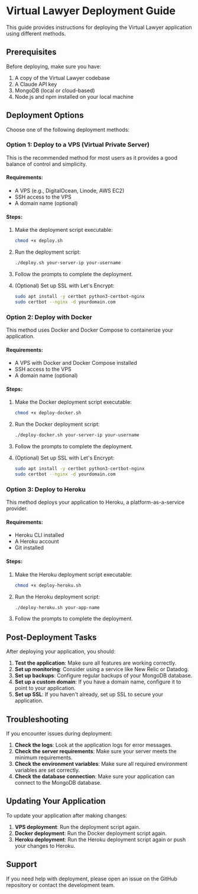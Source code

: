 # Virtual Lawyer Deployment Guide

This guide provides instructions for deploying the Virtual Lawyer application using different methods.

## Prerequisites

Before deploying, make sure you have:

1. A copy of the Virtual Lawyer codebase
2. A Claude API key
3. MongoDB (local or cloud-based)
4. Node.js and npm installed on your local machine

## Deployment Options

Choose one of the following deployment methods:

### Option 1: Deploy to a VPS (Virtual Private Server)

This is the recommended method for most users as it provides a good balance of control and simplicity.

#### Requirements:
- A VPS (e.g., DigitalOcean, Linode, AWS EC2)
- SSH access to the VPS
- A domain name (optional)

#### Steps:

1. Make the deployment script executable:
   ```bash
   chmod +x deploy.sh
   ```

2. Run the deployment script:
   ```bash
   ./deploy.sh your-server-ip your-username
   ```

3. Follow the prompts to complete the deployment.

4. (Optional) Set up SSL with Let's Encrypt:
   ```bash
   sudo apt install -y certbot python3-certbot-nginx
   sudo certbot --nginx -d yourdomain.com
   ```

### Option 2: Deploy with Docker

This method uses Docker and Docker Compose to containerize your application.

#### Requirements:
- A VPS with Docker and Docker Compose installed
- SSH access to the VPS
- A domain name (optional)

#### Steps:

1. Make the Docker deployment script executable:
   ```bash
   chmod +x deploy-docker.sh
   ```

2. Run the Docker deployment script:
   ```bash
   ./deploy-docker.sh your-server-ip your-username
   ```

3. Follow the prompts to complete the deployment.

4. (Optional) Set up SSL with Let's Encrypt:
   ```bash
   sudo apt install -y certbot python3-certbot-nginx
   sudo certbot --nginx -d yourdomain.com
   ```

### Option 3: Deploy to Heroku

This method deploys your application to Heroku, a platform-as-a-service provider.

#### Requirements:
- Heroku CLI installed
- A Heroku account
- Git installed

#### Steps:

1. Make the Heroku deployment script executable:
   ```bash
   chmod +x deploy-heroku.sh
   ```

2. Run the Heroku deployment script:
   ```bash
   ./deploy-heroku.sh your-app-name
   ```

3. Follow the prompts to complete the deployment.

## Post-Deployment Tasks

After deploying your application, you should:

1. **Test the application**: Make sure all features are working correctly.
2. **Set up monitoring**: Consider using a service like New Relic or Datadog.
3. **Set up backups**: Configure regular backups of your MongoDB database.
4. **Set up a custom domain**: If you have a domain name, configure it to point to your application.
5. **Set up SSL**: If you haven't already, set up SSL to secure your application.

## Troubleshooting

If you encounter issues during deployment:

1. **Check the logs**: Look at the application logs for error messages.
2. **Check the server requirements**: Make sure your server meets the minimum requirements.
3. **Check the environment variables**: Make sure all required environment variables are set correctly.
4. **Check the database connection**: Make sure your application can connect to the MongoDB database.

## Updating Your Application

To update your application after making changes:

1. **VPS deployment**: Run the deployment script again.
2. **Docker deployment**: Run the Docker deployment script again.
3. **Heroku deployment**: Run the Heroku deployment script again or push your changes to Heroku.

## Support

If you need help with deployment, please open an issue on the GitHub repository or contact the development team.